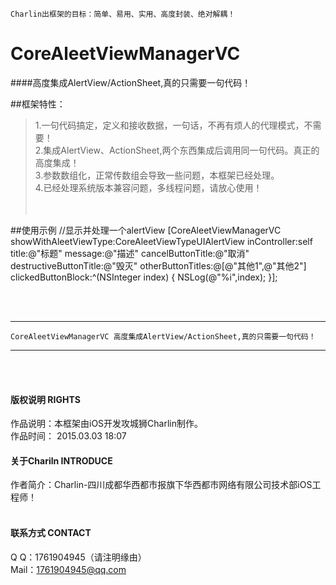 
    Charlin出框架的目标：简单、易用、实用、高度封装、绝对解耦！

# CoreAleetViewManagerVC
####高度集成AlertView/ActionSheet,真的只需要一句代码！



##框架特性：<br />
>1.一句代码搞定，定义和接收数据，一句话，不再有烦人的代理模式，不需要！<br />
>2.集成AlertView、ActionSheet,两个东西集成后调用同一句代码。真正的高度集成！<br />
>3.参数数组化，正常传数组会导致一些问题，本框架已经处理。<br />
>4.已经处理系统版本兼容问题，多线程问题，请放心使用！<br />
<br /><br />

##使用示例
    //显示并处理一个alertView
    [CoreAleetViewManagerVC showWithAleetViewType:CoreAleetViewTypeUIAlertView inController:self title:@"标题" message:@"描述" cancelButtonTitle:@"取消" destructiveButtonTitle:@"毁灭" otherButtonTitles:@[@"其他1",@"其他2"] clickedButtonBlock:^(NSInteger index) {
        NSLog(@"%i",index);
    }];


<br /><br />

-----
    CoreAleetViewManagerVC 高度集成AlertView/ActionSheet,真的只需要一句代码！
-----

<br /><br />




#### 版权说明 RIGHTS <br />
作品说明：本框架由iOS开发攻城狮Charlin制作。<br />
作品时间： 2015.03.03 18:07<br />

#### 关于Chariln INTRODUCE <br />
作者简介：Charlin-四川成都华西都市报旗下华西都市网络有限公司技术部iOS工程师！<br /><br />


#### 联系方式 CONTACT <br />
Q    Q：1761904945（请注明缘由）<br />
Mail：1761904945@qq.com<br />
